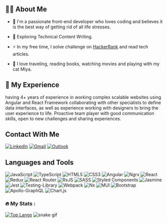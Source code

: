 ## :woman_technologist: About Me

- :telescope: I'm a passionate front-end developer who loves coding and believes it is the best way of getting rid of all life stresses.

- :seedling: Exploring Technical Content Writing.

- :zap: In my free time, I solve challenge on [HackerRank](https://www.hackerrank.com) and read tech articles.

- :rowboat:	I love traveling, reading books, watching movies and playing with my cat Miya.



## :space_invader: My Experience
having 4+ years of experience in working complex scalable websites using Angular and React Framework collaborating with other specialists to define data interfaces, as well as experience working with designers to bring the user experience to life.
Proactive team player with good communication skills, open to new challenges and sharing experiences. 



## Contact With Me
[![LinkedIn](https://img.shields.io/badge/linkedin-%230077B5.svg?style=for-the-badge&logo=linkedin&logoColor=white)](https://www.linkedin.com/in/hanimhf)
[![Gmail](https://img.shields.io/badge/Gmail-D14836?style=for-the-badge&logo=gmail&logoColor=white)](hanieh.mahboobifar20@gmail.com)
[![Outlook](https://img.shields.io/badge/Microsoft_Outlook-0078D4?style=for-the-badge&logo=microsoft-outlook&logoColor=white)](hanimf@outlook.com)

## Languages and Tools
![JavaScript](https://img.shields.io/badge/javascript-%23323330.svg?style=for-the-badge&logo=javascript&logoColor=%23F7DF1E)
![TypeScript](https://img.shields.io/badge/typescript-%23007ACC.svg?style=for-the-badge&logo=typescript&logoColor=white)
![HTML5](https://img.shields.io/badge/html5-%23E34F26.svg?style=for-the-badge&logo=html5&logoColor=white)
![CSS3](https://img.shields.io/badge/css3-%231572B6.svg?style=for-the-badge&logo=css3&logoColor=white)
![Angular](https://img.shields.io/badge/angular-%23DD0031.svg?style=for-the-badge&logo=angular&logoColor=white)
![Ngrx](https://img.shields.io/badge/-Ngrx-%23ba2bd2?style=for-the-badge)
![React](https://img.shields.io/badge/react-%2320232a.svg?style=for-the-badge&logo=react&logoColor=%2361DAFB)
![Redux](https://img.shields.io/badge/redux-%23593d88.svg?style=for-the-badge&logo=redux&logoColor=white)
![React Router](https://img.shields.io/badge/React_Router-CA4245?style=for-the-badge&logo=react-router&logoColor=white)
![RxJS](https://img.shields.io/badge/rxjs-%23B7178C.svg?style=for-the-badge&logo=reactivex&logoColor=white)
![SASS](https://img.shields.io/badge/SASS-hotpink.svg?style=for-the-badge&logo=SASS&logoColor=white)
![Styled Components](https://img.shields.io/badge/styled--components-DB7093?style=for-the-badge&logo=styled-components&logoColor=white)
![Jasmine](https://img.shields.io/badge/jasmine-%238A4182.svg?style=for-the-badge&logo=jasmine&logoColor=white)
![Jest](https://img.shields.io/badge/-jest-%23C21325?style=for-the-badge&logo=jest&logoColor=white)
![Testing-Library](https://img.shields.io/badge/-TestingLibrary-%23E33332?style=for-the-badge&logo=testing-library&logoColor=white)
![Webpack](https://img.shields.io/badge/webpack-%238DD6F9.svg?style=for-the-badge&logo=webpack&logoColor=black)
![Nx](https://img.shields.io/badge/nx-143055?style=for-the-badge&logo=nx&logoColor=white)
![MUI](https://img.shields.io/badge/MUI-%230081CB.svg?style=for-the-badge&logo=mui&logoColor=white)
![Bootstrap](https://img.shields.io/badge/bootstrap-%23563D7C.svg?style=for-the-badge&logo=bootstrap&logoColor=white)
![Apollo-GraphQL](https://img.shields.io/badge/-ApolloGraphQL-311C87?style=for-the-badge&logo=apollo-graphql)
![Chart.js](https://img.shields.io/badge/chart.js-F5788D.svg?style=for-the-badge&logo=chart.js&logoColor=white)

### :fire: My Stats :
[![Top Langs](https://github-readme-stats.vercel.app/api/top-langs/?username=haniehmhf&show_icons=true&theme=transparent&card_width=1000)](https://github.com/anuraghazra/github-readme-stats)
![snake gif](https://github.com/haniehmhf/haniehmhf/blob/output/github-contribution-grid-snake.svg)





